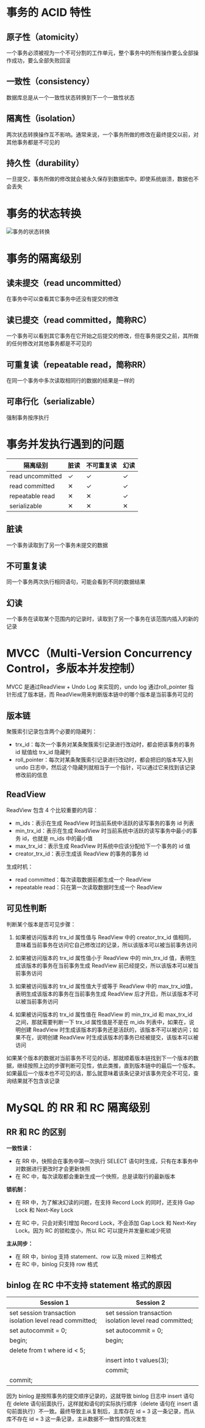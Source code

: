 # 事务的 ACID 特性

## 原子性（atomicity）

一个事务必须被视为一个不可分割的工作单元，整个事务中的所有操作要么全部操作成功，要么全部失败回滚



## 一致性（consistency）

数据库总是从一个一致性状态转换到下一个一致性状态



## 隔离性（isolation）

两次状态转换操作互不影响。通常来说，一个事务所做的修改在最终提交以前，对其他事务都是不可见的



## 持久性（durability）

一旦提交，事务所做的修改就会被永久保存到数据库中。即使系统崩溃，数据也不会丢失



# 事务的状态转换

![事务的状态转换](./images/事务的状态转换.png)



# 事务的隔离级别

## 读未提交（read uncommitted）

在事务中可以查看其它事务中还没有提交的修改



## 读已提交（read committed，简称RC）

一个事务可以看到其它事务在它开始之后提交的修改，但在事务提交之前，其所做的任何修改对其他事务都是不可见的



## 可重复读（repeatable read，简称RR）

在同一个事务中多次读取相同行的数据的结果是一样的



## 可串行化（serializable）

强制事务按序执行



# 事务并发执行遇到的问题

| 隔离级别         | 脏读     | 不可重复读 | 幻读     |
| ---------------- | -------- | ---------- | -------- |
| read uncommitted | &#10003; | &#10003;   | &#10003; |
| read committed   | &#10005; | &#10003;   | &#10003; |
| repeatable read  | &#10005; | &#10005;   | &#10003; |
| serializable     | &#10005; | &#10005;   | &#10005; |



## 脏读

一个事务读取到了另一个事务未提交的数据



## 不可重复读

同一个事务两次执行相同语句，可能会看到不同的数据结果



## 幻读

一个事务在读取某个范围内的记录时，读取到了另一个事务在该范围内插入的新的记录



# MVCC（Multi-Version Concurrency Control，多版本并发控制）

MVCC 是通过ReadView + Undo Log 来实现的，undo log 通过roll_pointer 指针形成了版本链，而 ReadView用来判断版本链中的哪个版本是当前事务可见的



## 版本链

聚簇索引记录包含两个必要的隐藏列：

* trx_id：每次一个事务对某条聚簇索引记录进行改动时，都会把该事务的事务 id 赋值给 trx_id 隐藏列
* roll_pointer：每次对某条聚簇索引记录进行改动时，都会把旧的版本写入到 undo 日志中，然后这个隐藏列就相当于一个指针，可以通过它来找到该记录修改前的信息



## ReadView

ReadView 包含 4 个比较重要的内容：

* m_ids：表示在生成 ReadView 时当前系统中活跃的读写事务的事务 id 列表
* min_trx_id：表示在生成 ReadView 时当前系统中活跃的读写事务中最小的事务 id，也就是 m_ids 中的最小值
* max_trx_id：表示生成 ReadView 时系统中应该分配给下一个事务的 id 值
* creator_trx_id：表示生成该 ReadView 的事务的事务 id



生成时机：

* read committed：每次读取数据前都生成一个 ReadView
* repeatable read：只在第一次读取数据时生成一个 ReadView



## 可见性判断

判断某个版本是否可见步骤：

1. 如果被访问版本的 trx_id 属性值与 ReadView 中的 creator_trx_id 值相同，意味着当前事务在访问它自己修改过的记录，所以该版本可以被当前事务访问

2. 如果被访问版本的 trx_id 属性值小于 ReadView 中的 min_trx_id 值，表明生成该版本的事务在当前事务生成 ReadView 前已经提交，所以该版本可以被当前事务访问

3. 如果被访问版本的 trx_id 属性值大于或等于 ReadView 中的 max_trx_id值，表明生成该版本的事务在当前事务生成 ReadView 后才开启，所以该版本不可以被当前事务访问

4. 如果被访问版本的 trx_id 属性值在 ReadView 的 min_trx_id 和 max_trx_id 之间，那就需要判断一下 trx_id 属性值是不是在 m_ids 列表中，如果在，说明创建 ReadView 时生成该版本的事务还是活跃的，该版本不可以被访问；如果不在，说明创建 ReadView 时生成该版本的事务已经被提交，该版本可以被访问

如果某个版本的数据对当前事务不可见的话，那就顺着版本链找到下一个版本的数据，继续按照上边的步骤判断可见性，依此类推，直到版本链中的最后一个版本。如果最后一个版本也不可见的话，那么就意味着该条记录对该事务完全不可见，查询结果就不包含该记录



# MySQL 的 RR 和 RC 隔离级别

## RR 和 RC 的区别

**一致性读：**

* 在 RR 中，快照会在事务中第一次执行 SELECT 语句时生成，只有在本事务中对数据进行更改时才会更新快照
* 在 RC 中，每次读取都会重新生成一个快照，总是读取行的最新版本



**锁机制：**

* 在 RR 中，为了解决幻读的问题，在支持 Record Lock 的同时，还支持 Gap Lock 和 Next-Key Lock

* 在 RC 中，只会对索引增加 Record Lock，不会添加 Gap Lock 和 Next-Key Lock。因为 RC 的锁粒度小，所以 RC 可以提升并发量和减少死锁



**主从同步：**

* 在 RR 中，binlog 支持 statement、row 以及 mixed 三种格式
* 在 RC 中，binlog 只支持 row 格式



## binlog 在 RC 中不支持 statement 格式的原因

| Session 1                                               | Session 2                                               |
| ------------------------------------------------------- | ------------------------------------------------------- |
| set session transaction isolation level read committed; | set session transaction isolation level read committed; |
| set autocommit = 0;                                     | set autocommit = 0;                                     |
| begin;                                                  | begin;                                                  |
| delete from t where id < 5;                             |                                                         |
|                                                         | insert into t values(3);                                |
|                                                         | commit;                                                 |
| commit;                                                 |                                                         |

因为 binlog 是按照事务的提交顺序记录的，这就导致 binlog 日志中 insert 语句在 delete 语句前面执行，这样就和语句的实际执行顺序（delete 语句在 insert 语句前面执行）不一致。最终导致主从复制后，主库存在 id = 3 这一条记录，而从库不存在 id = 3 这一条记录，主从数据不一致性的情况发生


